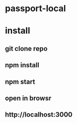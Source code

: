 # passport-local
# install

## git clone repo

## npm install

## npm start

## open in browsr

## http://localhost:3000

